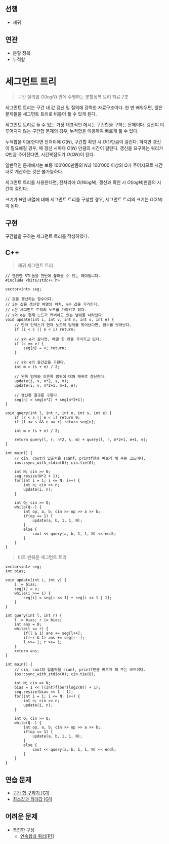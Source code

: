 ## 선행

- 재귀

## 연관

- 분할 정복
- 누적합

# 세그먼트 트리

> 구간 질의를 $O(logN)$ 안에 수행하는 분할정복 트리 자료구조

세그먼트 트리는 구간 내 값 갱신 및 질의에 강력한 자료구조이다.
한 번 배워두면, 많은 문제들을 세그먼트 트리로 비틀어 풀 수 있게 된다.

세그먼트 트리로 들 수 있는 가장 대표적인 에시는 구간합을 구하는 문제이다.
갱신이 이루어지지 않는 구간합 문제의 경우, 누적합을 이용하여 빠르게 풀 수 있다.

누적합을 이용한다면 전처리에 $O(N)$, 구간합 확인 시 $O(1)$만큼이 걸린다. 하지만 갱신이 필요해질 경우, 매 갱신 시마다 $O(N)$ 만큼의 시간이 걸린다. 갱신을 요구하는 쿼리가 $Q$만큼 주어진다면, 시간복잡도가 $O(QN)$이 된다.

일반적인 문제에서는 보통 $100'000$만큼의 $N$과 $100'000$ 이상의 $Q$가 주어지므로 시간 내로 계산하는 것은 불가능하다.

세그먼트 트리를 사용한다면, 전처리에 $O(NlogN)$, 갱신과 확인 시 $O(logN)$만큼의 시간이 걸린다.

크기가 $N$인 배열에 대해 세그먼트 트리를 구성할 경우, 세그먼트 트리의 크기는 $O(2N)$이 된다.

## 구현

구간합을 구하는 세그먼트 트리를 작성하였다.

## C++

> 재귀 세그먼트 트리

```
// 웬만한 STL들을 한번에 불러올 수 있는 헤더입니다.
#include <bits/stdc++.h>

vector<int> seg;

// 값을 갱신하는 함수이다.
// i는 값을 갱신할 배열의 위치, v는 값을 가리킨다.
// n은 세그먼트 트리의 노드를 가리키고 있다.
// s와 e는 현재 노드가 커버하고 있는 범위를 나타낸다.
void update(int i, int v, int n, int s, int e) {
    // 만약 인덱스가 현재 노드의 범위를 벗어났다면, 함수를 벗어난다.
    if (i < s || e < i) return;

    // s와 e가 같다면, 배열 한 칸을 가리키고 있다.
    if (s == e) {
        seg[n] = v; return;
    }

    // s와 e의 중간값을 구한다.
    int m = (s + e) / 2;

    // 왼쪽 범위와 오른쪽 범위에 대해 재귀로 갱신한다.
    update(i, v, n*2, s, m);
    update(i, v, n*2+1, m+1, e);

    // 갱신한 결과를 구한다.
    seg[n] = seg[n*2] + seg[n*2+1];
}

void query(int l, int r, int n, int s, int e) {
    if (r < s || e < l) return 0;
    if (l <= s && e <= r) return seg[n];

    int m = (s + e) / 2;

    return query(l, r, n*2, s, m) + query(l, r, n*2+1, m+1, e);
}

int main() {
    // cin, cout의 입출력을 scanf, printf만큼 빠르게 해 주는 코드이다.
    ios::sync_with_stdio(0); cin.tie(0);

    int N; cin >> N;
    seg.resize(N*2 + 1);
    for(int i = 1; i <= N; i++) {
        int n; cin >> n;
        update(i, n);
    }

    int Q; cin >> Q;
    while(Q--) {
        int op, a, b; cin >> op >> a >> b;
        if(op == 1) {
            update(a, b, 1, 1, N);
        }
        else {
            cout << query(a, b, 1, 1, N) << endl;
        }
    }
}
```

> 비트 반복문 세그먼트 트리

```
vector<int> seg;
int bias;

void update(int i, int v) {
    i |= bias;
    seg[i] = v;
    while(i >>= 1) {
        seg[i] = seg[i << 1] + seg[i << 1 | 1];
    }
}

int query(int l, int r) {
    l |= bias; r |= bias;
    int ans = 0;
    while(l <= r) {
        if(l & 1) ans += seg[l++];
        if(~r & 1) ans += seg[r--];
        l >>= 1; r >>= 1;
    }
    return ans;
}

int main() {
    // cin, cout의 입출력을 scanf, printf만큼 빠르게 해 주는 코드이다.
    ios::sync_with_stdio(0); cin.tie(0);

    int N; cin >> N;
    bias = 1 << ((int)floor(log2(N)) + 1);
    seg.resize(bias << 1 | 1);
    for(int i = 1; i <= N; i++) {
        int n; cin >> n;
        update(i, n);
    }

    int Q; cin >> Q;
    while(Q--) {
        int op, a, b; cin >> op >> a >> b;
        if(op == 1) {
            update(a, b, 1, 1, N);
        }
        else {
            cout << query(a, b, 1, 1, N) << endl;
        }
    }
}
```

## 연습 문제

- [구간 합 구하기 [G1]](https://www.acmicpc.net/problem/2042)
- [최소값과 최대값 [G1]](https://www.acmicpc.net/problem/2357)

## 어려운 문제

- 복잡한 구성
    - [연속합과 쿼리[P1]](https://www.acmicpc.net/problem/16993)